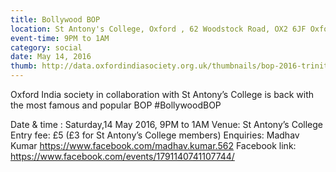 ```yaml
---
title: Bollywood BOP
location: St Antony's College, Oxford , 62 Woodstock Road, OX2 6JF Oxford, United Kingdom
event-time: 9PM to 1AM
category: social
date: May 14, 2016
thumb: http://data.oxfordindiasociety.org.uk/thumbnails/bop-2016-trinity.jpg
---
```


Oxford India society in collaboration with St Antony’s College is back with the most famous and popular BOP #BollywoodBOP

Date & time : Saturday,14 May 2016, 9PM to 1AM
Venue: St Antony’s College
Entry fee: £5 (£3 for St Antony’s College members)
Enquiries: Madhav Kumar https://www.facebook.com/madhav.kumar.562
Facebook link: https://www.facebook.com/events/1791140741107744/

